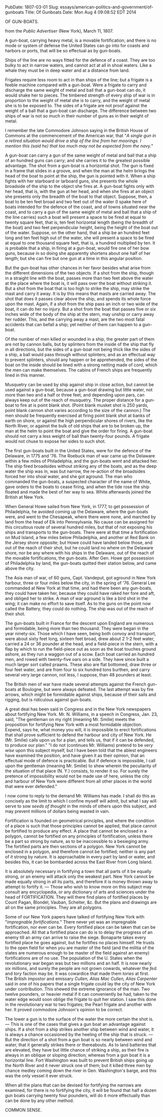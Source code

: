 PubDate: 1807-03-01
Slug: essays/american-politics-and-government/of-gunboats
Title: Of Gunboats
Date: Mon Aug  4 09:08:52 EDT 2014

   
   OF GUN-BOATS.
   
   from the *Public Advertiser* (New York), March 11, 1807.

   A gun-boat, carrying heavy metal, is a movable fortification; and there is
   no mode or system of defense the United States can go into for coasts and
   harbors or ports, that will be so effectual as by gun-boats.

   Ships of the line are no ways fitted for the defence of a coast. They are
   too bulky to act in narrow waters, and cannot act at all in shoal waters.
   Like a whale they must be in deep water and at a distance from land.

   Frigates require less room to act in than ships of the line; but a frigate
   is a feeble machine compared with a gun-boat. Were a frigate to carry and
   discharge the same weight of metal and ball that a gun-boat can do, it
   would shake her to pieces. The timbered strength of every ship of war is
   in proportion to the weight of metal she is to carry, and the weight of
   metal she is to be exposed to. The sides of a frigate are not proof
   against the weight of a ball that a gun-boat can discharge. The difference
   between two ships of war is not so much in their number of guns as in
   their weight of metal.

   I remember the late Commodore Johnson saying in the British House of
   Commons at the commencement of the American war, that "*A single gun in a
   retired situation would drive a ship of the line from her moorings. I
   mention this (said he) that too much may not be expected from the navy.*"

   A gun-boat can carry a gun of the same weight of metal and ball that a
   ship of an hundred guns can carry; and she carries it to the greatest
   possible advantage. The shot from a gun-boat is a horizontal shot. The gun
   is fixed in a frame that slides in a groove, and when the man at the helm
   brings the head of the boat to point at the ship, the gun is pointed with
   it. When a ship fights with her starboard or larboard guns, she presents
   the whole broadside of the ship to the object she fires at. A gun-boat
   fights only with her head, that is, with the gun at her head, and when she
   fires at an object she presents only the breadth of the boat to that
   object. Suppose, then, a boat to be ten feet broad and two feet out of the
   water (I spake here of boats intended for the defence of the coast, and of
   towns situated near the coast, and to carry a gun of the same weight of
   metal and ball that a ship of the line carries) such a boat will present
   a space to be fired at equal to twenty square feet, that is, ten feet
   horizontal length (being the breadth of the boat) and two feet
   perpendicular height, being the height of the boat out of the water.
   Suppose, on the other hand, that a ship be an hundred feet long and ten
   feet high out of the water, she will present a space to be fired at equal
   to one thousand square feet, that is, a hundred multiplied by ten. It is
   probable that a ship, in firing at a gun-boat, would fire one of her bow
   guns, because in so doing she apparently shortens about one half of her
   length; but she can fire but one gun at a time in this angular position.

   But the gun-boat has other chances in her favor besides what arise from
   the different dimensions of the two objects. If a shot from the ship,
   though in a straight line with the boat, passes more than two feet above
   the water at the place where the boat is, it will pass over the boat
   without striking it. But a shot from the boat that is too high to strike
   the ship, may strike the mast and carry it away. It is by this means that
   masts are carried away. The shot that does it passes clear above the ship,
   and spends its whole force upon the mast. Again, if a shot from the ship
   pass an inch or two wide of the boat, it can do her no injury. But a shot
   from the boat that passes five or six inches wide of the body of the ship
   at the stern, may unship or carry away her rudder. This, and the carrying
   away a mast, are the two most fatal accidents that can befall a ship; yet
   neither of them can happen to a gun-boat.

   Of the number of men killed or wounded in a ship, the greater part of them
   are not by cannon balls, but by splinters from the inside of the ship that
   fly in all directions, but the sides of a gun-boat not being thick like
   the sides of a ship, a ball would pass through without splinters; and as
   an effectual way to prevent splinters, should any happen or be
   apprehended, the sides of the boat on the inside should be lined with a
   strong netting made of cord, which the men can make themselves. The cabins
   of French ships are frequently lined in this manner.

   Musquetry can be used by ship against ship in close action, but cannot be
   used against a gun-boat, because a gun-boat drawing but little water, not
   more than two and a half or three feet, and depending upon pars, can
   always keep out of the reach of musquetry. The proper distance for a
   gun-boat to fire at is point blank shot. (Point blank musket shot is 250
   yards, point blank cannon shot varies according to the size of the
   cannon.) The men should be frequently exercised at firing point
   blank shot at banks of earth on shore, or against the high perpendicular
   shores of rivers, like the North River, or against the bulk of old ships
   that are to be broken up, the man at the helm to point the boat and give
   the order for firing. A gun-boat should not carry a less weight of ball
   than twenty-four pounds. A frigate would not chuse to expose her sides to
   such shot.

   The first gun-boats built in the United States, were for the defence of
   the Delaware, in 1775 and '76. The Roebuck man of war came up the
   Delaware within a few miles of Philadelphia, and the gun-boats went and
   attacked her. The ship fired broadsides without striking any of the boats,
   and as the deep water the ship was in, was but narrow, the re-action of
   the broadsides forced her into shoal water, and she got aground. The man
   who commanded the gun-boats, a suspected character of the name of White,
   gave orders to the boats to cease firing, and when the tide rose the ship
   floated and made the best of her way to sea. White afterwards joined the
   British at New York.

   When General Howe sailed from New York, in 1777, to get possession of
   Philadelphia, he avoided coming up the Delaware, where the gun-boats were,
   and went to the Chesapeak, where there were none, and marched by land
   from the head of Elk into Pennsylvania. No cause can be assigned for this
   circuitous route of several hundred miles, but that of not exposing his
   ships and transports to the gun-boats. There were at that time a
   fortification on Mud Island, a few miles below Philadelphia, and another
   at Red Bank on the Jersey shore opposite; but Howe could have landed
   below those, and out of the reach of their shot, but he could land no
   where on the Delaware shore, nor be any where with his ships in the
   Delaware, out of the reach of the movable fortifications, the gun-boats.
   After Gen. Howe got possession of Philadelphia by land, the gun-boats
   quitted their station below, and came above the city.

   The Asia man of war, of 60 guns, Capt. Vandeput, got aground in New York
   harbour, three or four miles below the city, in the spring of '76. General
   Lee commanded at New York at that time, and had there been any gun-boats,
   they could have taken her, because they could have raked her fore and aft,
   and obliged her to strike. A man of war aground is like a bird shot in the
   wing; it can make no effort to save itself. As to the guns on the point
   now called the Battery, they could do nothing. The ship was out of the
   reach of their shot.

   The gun-boats built in France for the descent upon England are numerous
   and formidable, being more than two thousand. They were began in the year
   ninety-six. Those which I have seen, being both convoy and transport, were about
   sixty feet long, sixteen feet broad, drew about 2 1-2 feet water,
   carried a 24 or 36 pounder at the head, and a field-piece
   in the stern, with a flap by which to run the field-piece out as soon as
   the boat touches ground ashore, as they run a waggon out of a scow. Each
   boat carried an hundred men, and rowed with twenty-five oars on a side.
   They have since built a much larger sort called praams. These also are
   flat bottomed, draw three or four feet water, and are from four to six
   hundred tons burthen, and carry several very large cannon, not less, I
   suppose, than 48 pounders at least.

   The British men of war have made several attempts against the French
   gun-boats at Boulogne, but were always defeated. The last attempt was by
   fire arrows, which might be formidable against ships, because of their
   sails and rigging, but is ridiculous against gun-boats.

   A great deal has been said in Congress and in the New York newspapers
   about fortifying New York. Mr. N. Williams, in a speech in Congress,
   Jan. 23, said, "The gentleman on my right (meaning Mr. Smilie) meets
   the proposition for fortifying New York with a most formidable objection.
   Expend, says he, what money you will, it is impossible to erect
   fortifications that shall prove sufficient to defend the harbour and city
   of New York. He (Mr. Smilie) calls upon us for a plan, and tells us, that
   if it can be defended, to produce our plan." "I do not (continues Mr.
   Williams) pretend to be *very wise* upon this subject myself, but I have
   been told that the ablest engineers have examined the position, and have
   given it as their opinion, that an effectual mode of defence is
   practicable. But if defence is impossible, I call upon the gentleman
   (meaning Mr. Smilie) to shew wherein the peculiarity of the situation of
   that place (N. Y.) consists, to render it so. For surely the pretence
   of impossibility would not be made use of here, unless the city and harbour
   of New York were different from all other places in the world that were
   ever defended."

   I now come to reply to the demand Mr. Williams has made. I shall do this
   as concisely as the limit to which I confine myself will admit, but what I
   say will serve to sow *seeds of thought* in the minds of others upon this
   subject, and may prevent millions of dollars being wasted in vain.

   Fortification is founded on geometrical principles, and where the
   condition of a place is such that those principles cannot be applied, that
   place cannot be fortified to produce any effect. A place that cannot be
   enclosed in a polygon, cannot be fortified on any principles of
   fortification, unless there be a part so strong by nature, as to be
   inaccessible to a besieging army. The fortified parts are then sections of
   a polygon. New York cannot be enclosed in a polygon, and therefore cannot
   be fortified; neither is any part of it strong by nature. It is
   approachable in every part by land or water, and besides this, it can be
   bombarded across the East River from Long Island.

   It is absolutely necessary in fortifying a town that all parts of it be
   equally strong, or an enemy will attack only the weakest part. New York
   cannot be made equally strong in all its parts, and therefore it is money
   thrown away to attempt to fortify it. &mdash; Those who wish to know more on this
   subject may consult any encyclopedia, or any dictionary of arts and
   sciences under the head of FORTIFICATION. They will there find plans of
   fortified places by Count Pagan, Blondel, Vauban, Scheiter, &c. But the
   plans and drawings are all on the same principles. They are all polygons.

   Some of our New York papers have talked of fortifying New York with
   "*impregnable fortifications.*" There never yet was an impregnable
   fortification, nor ever can be. Every fortified place can be taken that
   can be approached. All that a fortified place can do is to delay the
   progress of an enemy till an army can arrive to raise the siege. Bonaparte
   takes every fortified place he goes against, but he fortifies no places
   himself. He trusts to the open field for when you are master of the field
   (and the militia of the states are numerous enough to be master of the
   field against an enemy) fortifications are of no use. The population of
   the U. States when the revolutionary war began was but two millions
   and an half. It is now nearly six millions, and surely the people are not
   grown cowards, whatever the *fed.* and *tory* faction may be. It was cowardice
   that made them *tories* at first. The British impostor and emissary *Cullen,
   Alias Mac Cullen, Alias Carpenter* said in one of his papers that a single
   frigate could lay the city of New York under contribution. This shewed the
   extreme ignorance of the man. Two twelve pounders, or heavier metal if it
   can conveniently be had, taken to the water edge would soon oblige the
   frigate to quit her station. I saw this done in the revolutionary war to
   two frigates; the Pearl frigate and another with her. It proved commodore
   Johnson's opinion to be correct.

   The lower a gun is to the surface of the water the more certain the shot
   is. &mdash; This is one of the cases that gives a gun boat an advantage against
   ships. If a shot from a ship strikes another ship between wind and water,
   it is always a chance occasioned by the heeling of the ship that is
   struck. &mdash; But the direction of a shot from a gun boat is so nearly between
   wind and water, that it generally strikes there or thereabouts. As to land
   batteries that are elevated, they have but little chance of striking a
   ship, as their fire is always in an oblique or sloping direction; whereas
   from a gun boat it is a horizontal line. Fort Washington was built to
   prevent British ships going up the North River and it never struck one of
   them; but it killed three men by chance medley coming down the river in
   Gen. Washington's barge, and this was the only vessel it ever struck.

   When all the plans that can be devised for fortifying the narrows are
   examined, for there is no fortifying the city, it will be found that half
   a dozen gun boats carrying twenty four pounders, will do it more
   effectually than can be done by any other method.

   COMMON SENSE.




